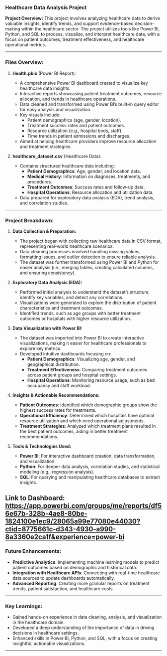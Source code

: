 
### **Healthcare Data Analysis Project**

**Project Overview:**
This project involves analyzing healthcare data to derive valuable insights, identify trends, and support evidence-based decision-making within the healthcare sector. The project utilizes tools like Power BI, Python, and SQL to process, visualize, and interpret healthcare data, with a focus on patient outcomes, treatment effectiveness, and healthcare operational metrics.

---

### **Files Overview:**

1. **Health.pbix** (Power BI Report):
   - A comprehensive Power BI dashboard created to visualize key healthcare data insights.
   - Interactive reports showcasing patient treatment outcomes, resource allocation, and trends in healthcare operations.
   - Data cleaned and transformed using Power BI’s built-in query editor for easy analysis and visualization.
   - Key visuals include:
     - Patient demographics (age, gender, location).
     - Treatment success rates and patient outcomes.
     - Resource utilization (e.g., hospital beds, staff).
     - Time trends in patient admissions and discharges.
   - Aimed at helping healthcare providers improve resource allocation and treatment strategies.

2. **healthcare_dataset.csv** (Healthcare Data):
   - Contains structured healthcare data including:
     - **Patient Demographics**: Age, gender, and location data.
     - **Medical History**: Information on diagnoses, treatments, and procedures.
     - **Treatment Outcomes**: Success rates and follow-up data.
     - **Hospital Operations**: Resource allocation and utilization data.
   - Data prepared for exploratory data analysis (EDA), trend analysis, and correlation studies.

---

### **Project Breakdown:**

1. **Data Collection & Preparation:**
   - The project began with collecting raw healthcare data in CSV format, representing real-world healthcare scenarios.
   - Data cleaning processes involved handling missing values, formatting issues, and outlier detection to ensure reliable analysis.
   - The dataset was further transformed using Power BI and Python for easier analysis (i.e., merging tables, creating calculated columns, and ensuring consistency).

2. **Exploratory Data Analysis (EDA):**
   - Performed initial analysis to understand the dataset’s structure, identify key variables, and detect any correlations.
   - Visualizations were generated to explore the distribution of patient characteristics and treatment outcomes.
   - Identified trends, such as age groups with better treatment outcomes or hospitals with higher resource utilization.

3. **Data Visualization with Power BI:**
   - The dataset was imported into Power BI to create interactive visualizations, making it easier for healthcare professionals to explore key metrics.
   - Developed intuitive dashboards focusing on:
     - **Patient Demographics**: Visualizing age, gender, and geographical distribution.
     - **Treatment Effectiveness**: Comparing treatment outcomes across patient groups and hospital settings.
     - **Hospital Operations**: Monitoring resource usage, such as bed occupancy and staff workload.

4. **Insights & Actionable Recommendations:**
   - **Patient Outcomes**: Identified which demographic groups show the highest success rates for treatments.
   - **Operational Efficiency**: Determined which hospitals have optimal resource utilization and which need operational adjustments.
   - **Treatment Strategies**: Analyzed which treatment plans resulted in the best patient outcomes, aiding in better treatment recommendations.

5. **Tools & Technologies Used:**
   - **Power BI**: For interactive dashboard creation, data transformation, and visualization.
   - **Python**: For deeper data analysis, correlation studies, and statistical modeling (e.g., regression analysis).
   - **SQL**: For querying and manipulating healthcare databases to extract insights.

Link to Dashboard:
https://app.powerbi.com/groups/me/reports/df56e67b-328b-4ae8-80be-1824100e1ec9/28065a99e77080e44030?ctid=8775661c-d343-4930-a990-8a3360e2ca1f&experience=power-bi
---

### **Future Enhancements:**
   - **Predictive Analytics**: Implementing machine learning models to predict patient outcomes based on demographic and historical data.
   - **Integration with Healthcare APIs**: Connecting with real-time healthcare data sources to update dashboards automatically.
   - **Advanced Reporting**: Creating more granular reports on treatment trends, patient satisfaction, and healthcare costs.

---

### **Key Learnings:**
   - Gained hands-on experience in data cleaning, analysis, and visualization in the healthcare domain.
   - Developed a deep understanding of the importance of data in driving decisions in healthcare settings.
   - Enhanced skills in Power BI, Python, and SQL, with a focus on creating insightful, actionable visualizations.

---

